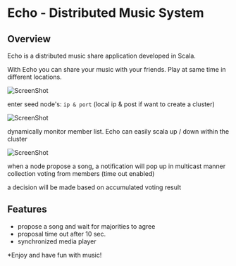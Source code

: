 # Echo - Distributed Music System

Overview
---------------------------

Echo is a distributed music share application developed in Scala.

With Echo you can share your music with your friends. Play at same time in different locations.

![ScreenShot](https://raw.github.com/wy4515/Echo/master/player/login.png)

enter seed node's: `ip & port` (local ip & post if want to create a cluster)

![ScreenShot](https://raw.github.com/wy4515/Echo/master/player/UI.png)

dynamically monitor member list. Echo can easily scala up / down within the cluster

![ScreenShot](https://raw.github.com/wy4515/Echo/master/player/Propose.png)

when a node propose a song, a notification will pop up in multicast manner collection voting from members (time out enabled)

a decision will be made based on accumulated voting result

Features
---------------------------
- propose a song and wait for majorities to agree
- proposal time out after 10 sec.
- synchronized media player

*Enjoy and have fun with music!
